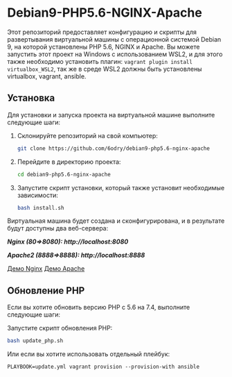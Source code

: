 # Debian9-PHP5.6-NGINX-Apache

Этот репозиторий предоставляет конфигурацию и скрипты для развертывания виртуальной машины с операционной системой Debian 9, на которой установлены PHP 5.6, NGINX и Apache. Вы можете запустить этот проект на Windows с использованием WSL2, и для этого также необходимо установить плагин: `vagrant plugin install virtualbox_WSL2`, так же в среде WSL2 должны быть установлены virtualbox, vagrant, ansible.

## Установка

Для установки и запуска проекта на виртуальной машине выполните следующие шаги:

1. Склонируйте репозиторий на свой компьютер:

   ```sh
   git clone https://github.com/6odry/debian9-php5.6-nginx-apache
2. Перейдите в директорию проекта:

    ```sh
    cd debian9-php5.6-nginx-apache
3. Запустите скрипт установки, который также установит необходимые зависимости:
   
   ```sh
   bash install.sh

Виртуальная машина будет создана и сконфигурирована, и в результате будут доступны два веб-сервера:

***Nginx (80=>8080): http://localhost:8080***

***Apache2 (8888=>8888): http://localhost:8888***

[Демо Nginx](http://185.174.137.67:8080/)
[Демо Apache](http://185.174.137.67:8888/)

## Обновление PHP

Если вы хотите обновить версию PHP с 5.6 на 7.4, выполните следующие шаги:

Запустите скрипт обновления PHP:

   ```sh
   bash update_php.sh
   ```

Или если вы хотите использовать отдельный плейбук:


    PLAYBOOK=update.yml vagrant provision --provision-with ansible

